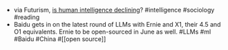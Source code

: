 - via Futurism, [is human intelligence declining](https://futurism.com/neoscope/human-intelligence-declining-trends)? #intelligence #sociology #reading
- Baidu gets in on the latest round of LLMs with Ernie and X1, their 4.5 and O1 equivalents. Ernie to be open-sourced in June as well. #LLMs #ml #Baidu #China #[[open source]]